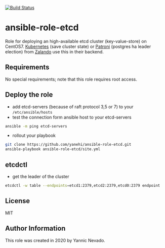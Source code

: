 [![Build Status](https://travis-ci.com/yanehi/ansible-role-etcd.svg?branch=master)](https://travis-ci.org/yanehi/ansible-role-etcd)
# ansible-role-etcd
Role for deploying an high-available etcd cluster (key-value-store) on CentOS7. [Kubernetes](https://github.com/kubernetes/kubernetes) (save cluster state) or [Patroni](https://github.com/zalando/patroni) (postgres ha leader election) from [Zalando]() use this in their backend.


## Requirements

No special requirements; note that this role requires root access.

## Deploy the role

* add etcd-servers (because of raft protocol 3,5 or 7) to your `/etc/ansible/hosts`
* test the connection form ansible host to your etcd-servers

```bash
ansible -m ping etcd-servers
```

* rollout your playbook

```bash
git clone https://github.com/yanehi/ansible-role-etcd.git
ansible-playbook ansible-role-etcd/site.yml
```

## etcdctl

* get the leader of the cluster

```bash
etcdctl -w table --endpoints=etcd1:2379,etcd2:2379,etcd0:2379 endpoint status
```
## License

MIT

## Author Information

This role was created in 2020 by Yannic Nevado.